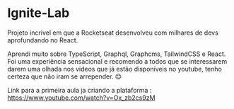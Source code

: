 # Ignite-Lab   

Projeto incrivel em que a Rocketseat desenvolveu com milhares de devs aprofundando no React.

Aprendi muito sobre TypeScript, Graphql, Graphcms, TailwindCSS e React. Foi uma experiência sensacional e recomendo a todos que se interessarem darem uma olhada nos videos que já estão disponíveis no youtube, tenho certeza que não iram se arrepender. 😊

Link para a primeira aula ja criando a plataforma : https://www.youtube.com/watch?v=Ox_zb2cs9zM

